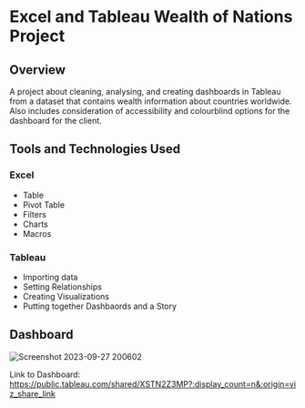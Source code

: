 # Excel and Tableau Wealth of Nations Project

## Overview
A project about cleaning, analysing, and creating dashboards in Tableau from a dataset that contains wealth information about countries worldwide. Also includes consideration of accessibility and colourblind options for the dashboard for the client.

## Tools and Technologies Used
### Excel
- Table
- Pivot Table
- Filters
- Charts
- Macros

### Tableau
- Importing data
- Setting Relationships
- Creating Visualizations
- Putting together Dashbaords and a Story

## Dashboard

![Screenshot 2023-09-27 200602](https://github.com/Rayan-Arshed/Excel-and-Tableau-Wealth-of-Nations-Project/assets/95011650/05d3ec1e-ea2d-4068-8bcc-947619b37cd3)

Link to Dashboard:
https://public.tableau.com/shared/XSTN2Z3MP?:display_count=n&:origin=viz_share_link 
